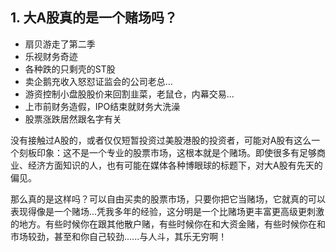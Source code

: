 ## 1. 大A股真的是一个赌场吗？
* 扇贝游走了第二季
* 乐视财务奇迹
* 各种跌的只剩壳的ST股
* 卖企鹅充收入怒怼证监会的公司老总...
* 游资控制小盘股股价来回割韭菜，老鼠仓，内幕交易...
* 上市前财务造假，IPO结束就财务大洗澡
* 股票涨跌居然跟名字有关

没有接触过A股的，或者仅仅短暂投资过美股港股的投资者，可能对A股有这么一个刻板印象：这不是一个专业的股票市场，这根本就是个赌场。即使很多有足够商业、经济方面知识的人，也有可能在媒体各种博眼球的标题下，对大A股有先天的偏见。

那么真的是这样吗？可以自由买卖的股票市场，只要你把它当赌场，它就真的可以表现得像是一个赌场...凭我多年的经验，这分明是一个比赌场更丰富更高级更刺激的地方。有些时候你在跟其他散户赌，有些时候你在和大资金赌，有些时候你在和市场较劲，甚至和你自己较劲......与人斗，其乐无穷啊！
